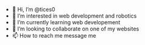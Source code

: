 - 👋 Hi, I’m @tices0
- 👀 I’m interested in web development and robotics
- 🌱 I’m currently learning web developement
- 💞️ I’m looking to collaborate on one of my websites
- 📫 How to reach me message me

<!---
tices0/tices0 is a ✨ special ✨ repository because its `README.md` (this file) appears on your GitHub profile.
You can click the Preview link to take a look at your changes.
--->
